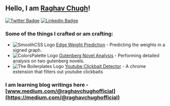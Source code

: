 ## Hello, I am [Raghav Chugh](https://github.com/raghavchugh21)!

[![Twitter Badge](https://img.shields.io/badge/-@raghavchugh21-1ca0f1?style=flat-square&labelColor=1ca0f1&logo=twitter&logoColor=white&link=https://twitter.com/raghavchugh21)](https://twitter.com/raghavchugh21)
[![Linkedin Badge](https://img.shields.io/badge/-raghavchughofficial-blue?style=flat-square&logo=Linkedin&logoColor=white&link=https://www.linkedin.com/in/raghavchughofficial/)](https://www.linkedin.com/in/raghavchughofficial/)

<!-- This is taken from https://github.com/maddhruv/npm-statistics -->

### Some of the things I crafted or am crafting:

- ![SmoothCSS Logo](https://colorspalette.design/logo-16.png) [Edge Weight Prediction](https://github.com/raghavchugh21/Edge-Weight-Prediction) - Predicting the weights in a signed graph.
- ![ColorsPalette Logo](https://colorspalette.design/logo-16.png) [Gutenberg Novel Analysis](https://github.com/raghavchugh21/NLP-Project-2) - Performing detailed analysis on two gutenberg novels.
- ![The Boilerplates Logo](https://colorspalette.design/logo-16.png) [Youtube Clickbait Detector](https://github.com/raghavchugh21/extension-bp) - A chrome extension that filters out youtube clickbaits

### I am learning blog writings here - [www.medium.com/@raghavchughofficial](https://medium.com/@raghavchughofficial)
